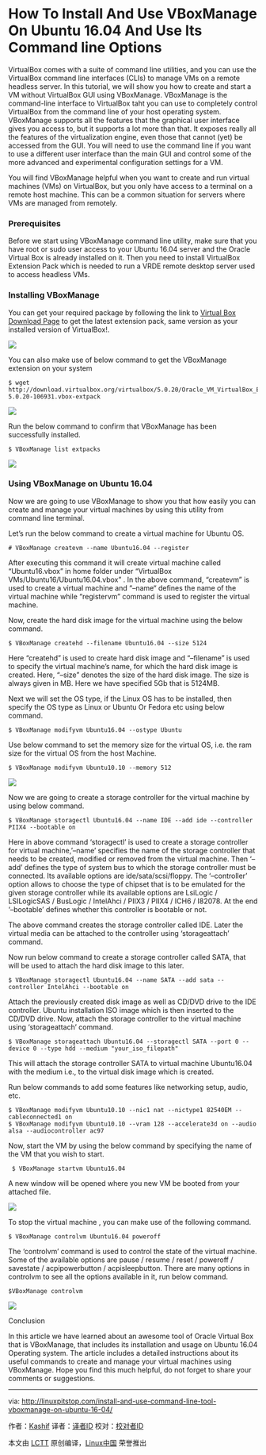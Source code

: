 How To Install And Use VBoxManage On Ubuntu 16.04 And Use Its Command line Options
======================================================================================

VirtualBox comes with a suite of command line utilities, and you can use the VirtualBox command line interfaces (CLIs) to manage VMs on a remote headless server. In this tutorial, we will show you how to create and start a VM without VirtualBox GUI using VBoxManage. VBoxManage is the command-line interface to VirtualBox taht you can use to completely control VirtualBox from the command line of your host operating system. VBoxManage supports all the features that the graphical user interface gives you access to, but it supports a lot more than that. It exposes really all the features of the virtualization engine, even those that cannot (yet) be accessed from the GUI. You will need to use the command line if you want to use a different user interface than the main GUI and control some of the more advanced and experimental configuration settings for a VM.

You will find VBoxManage helpful when you want to create and run virtual machines (VMs) on VirtualBox, but you only have access to a terminal on a remote host machine. This can be a common situation for servers where VMs are managed from remotely.

### Prerequisites

Before we start using VBoxManage command line utility, make sure that you have root or sudo user access to your Ubuntu 16.04 server and the Oracle Virtual Box is already installed on it. Then you need to install VirtualBox Extension Pack which is needed to run a VRDE remote desktop server used to access headless VMs.

### Installing VBoxManage

You can get your required package by following the link to [Virtual Box Download Page][1] to get the latest extension pack, same version as your installed version of VirtualBox!.

![](http://linuxpitstop.com/wp-content/uploads/2016/06/12.png)

You can also make use of below command to get the VBoxManage extension on your system

```
$ wget http://download.virtualbox.org/virtualbox/5.0.20/Oracle_VM_VirtualBox_Extension_Pack-5.0.20-106931.vbox-extpack
```

![](http://linuxpitstop.com/wp-content/uploads/2016/06/21.png)

Run the below command to confirm that VBoxManage has been successfully installed.

```
$ VBoxManage list extpacks
```

![](http://linuxpitstop.com/wp-content/uploads/2016/06/31.png)

### Using VBoxManage on Ubuntu 16.04

Now we are going to use VBoxManage to show you that how easily you can create and manage your virtual machines by using this utility from command line terminal.

Let’s run the below command to create a virtual machine for Ubuntu OS.

```
# VBoxManage createvm --name Ubuntu16.04 --register
```

After executing this command it will create virtual machine called “Ubuntu16.vbox” in home folder under “VirtualBox VMs/Ubuntu16/Ubuntu16.04.vbox” . In the above command, “createvm” is used to create a virtual machine and “–name“ defines the name of the virtual machine while “registervm” command is used to register the virtual machine.

Now, create the hard disk image for the virtual machine using the below command.

```
$ VBoxManage createhd --filename Ubuntu16.04 --size 5124
```

Here “createhd” is used to create hard disk image and “–filename” is used to specify the virtual machine’s name, for which the hard disk image is created. Here, “–size” denotes the size of the hard disk image. The size is always given in MB. Here we have specified 5Gb that is 5124MB.

Next we will set the OS type, if the Linux OS has to be installed, then specify the OS type as Linux or Ubuntu Or Fedora etc using below command.

```
$ VBoxManage modifyvm Ubuntu16.04 --ostype Ubuntu
```

Use below command to set the memory size for the virtual OS, i.e. the ram size for the virtual OS from the host Machine.

```
$ VBoxManage modifyvm Ubuntu10.10 --memory 512
```

![](http://linuxpitstop.com/wp-content/uploads/2016/06/52.png)

Now we are going to create a storage controller for the virtual machine by using below command.

```
$ VBoxManage storagectl Ubuntu16.04 --name IDE --add ide --controller PIIX4 --bootable on
```

Here in above command ‘storagectl’ is used to create a storage controller for virtual machine,’–name’ specifies the name of the storage controller that needs to be created, modified or removed from the virtual machine. Then ‘–add’ defines the type of system bus to which the storage controller must be connected. Its available options are ide/sata/scsi/floppy. The ‘–controller’ option allows to choose the type of chipset that is to be emulated for the given storage controller while its available options are LsiLogic / LSILogicSAS / BusLogic / IntelAhci / PIIX3 / PIIX4 / ICH6 / I82078. At the end ‘–bootable’ defines whether this controller is bootable or not.

The above command creates the storage controller called IDE. Later the virtual media can be attached to the controller using ‘storageattach’ command.

Now run below command to create a storage controller called SATA, that will be used to attach the hard disk image to this later.

```
$ VBoxManage storagectl Ubuntu16.04 --name SATA --add sata --controller IntelAhci --bootable on
```

Attach the previously created disk image as well as CD/DVD drive to the IDE controller. Ubuntu installation ISO image which is then inserted to the CD/DVD drive. Now, attach the storage controller to the virtual machine using ‘storageattach’ command.

```
$ VBoxManage storageattach Ubuntu16.04 --storagectl SATA --port 0 --device 0 --type hdd --medium "your_iso_filepath"
```

This will attach the storage controller SATA to virtual machine Ubuntu16.04 with the medium i.e., to the virtual disk image which is created.

Run below commands to add some features like networking setup, audio, etc.

```
$ VBoxManage modifyvm Ubuntu10.10 --nic1 nat --nictype1 82540EM --cableconnected1 on
$ VBoxManage modifyvm Ubuntu10.10 --vram 128 --accelerate3d on --audio alsa --audiocontroller ac97
```

Now, start the VM by using the below command by specifying the name of the VM that you wish to start.

```
 $ VBoxManage startvm Ubuntu16.04
```
 
A new window will be opened where you new VM be booted from your attached file.

![](http://linuxpitstop.com/wp-content/uploads/2016/06/62.png)

To stop the virtual machine , you can make use of the following command.

```
$ VBoxManage controlvm Ubuntu16.04 poweroff
```

The ‘controlvm’ command is used to control the state of the virtual machine. Some of the available options are pause / resume / reset / poweroff / savestate / acpipowerbutton / acpisleepbutton. There are many options in controlvm to see all the options available in it, run below command.

```
$VBoxManage controlvm
```

![](http://linuxpitstop.com/wp-content/uploads/2016/06/81.png)

Conclusion

In this article we have learned about an awesome tool of Oracle Virtual Box that is VBoxManage, that includes its installation and usage on Ubuntu 16.04 Operating system. The article includes a detailed instructions about its useful commands to create and manage your virtual machines using VBoxManage. Hope you find this much helpful, do not forget to share your comments or suggestions.

--------------------------------------------------------------------------------

via: http://linuxpitstop.com/install-and-use-command-line-tool-vboxmanage-on-ubuntu-16-04/

作者：[Kashif][a]
译者：[译者ID](https://github.com/译者ID)
校对：[校对者ID](https://github.com/校对者ID)

本文由 [LCTT](https://github.com/LCTT/TranslateProject) 原创编译，[Linux中国](https://linux.cn/) 荣誉推出

[a]: http://linuxpitstop.com/author/kashif/
[1]: https://www.virtualbox.org/wiki/Downloads
